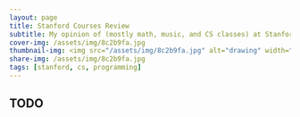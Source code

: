 ```yaml
---
layout: page
title: Stanford Courses Review
subtitle: My opinion of (mostly math, music, and CS classes) at Stanford as I take them.
cover-img: /assets/img/8c2b9fa.jpg
thumbnail-img: <img src="/assets/img/8c2b9fa.jpg" alt="drawing" width="150"/>
share-img: /assets/img/8c2b9fa.jpg
tags: [stanford, cs, programming]
---
```

## TODO

